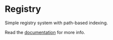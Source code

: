 # Registry

Simple registry system with path-based indexing.

Read the [documentation](https://kyrethia.github.io/Registry/) for more info.